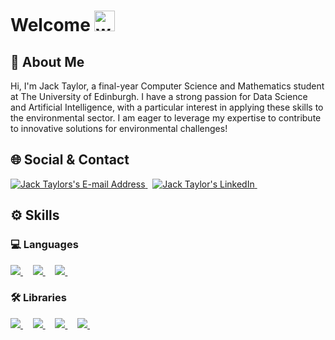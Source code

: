 # Welcome <img src="https://raw.githubusercontent.com/arasgungore/arasgungore/main/gifs/waving_hand.gif" alt="welcome" width="33" height="33" />

## 👤 About Me

Hi, I'm Jack Taylor, a final-year Computer Science and Mathematics student at The University of Edinburgh. I have a strong passion for Data Science and Artificial Intelligence, with a particular interest in applying these skills to the environmental sector. I am eager to leverage my expertise to contribute to innovative solutions for environmental challenges!

## 🌐 Social & Contact

<div align="left">
  <a href="mailto:jackcamerontaylor@gmail.com" target="_blank" rel="noreferrer"> <img alt="Jack Taylors's E-mail Address" src="https://img.shields.io/badge/E&#8209;mail-D14836?style=for-the-badge&logo=gmail&logoColor=white" /> </a>
  &nbsp;
  <a href="https://linkedin.com/in/https://linkedin.com/in/jack-taylor-b765181b4" target="_blank" rel="noreferrer"> <img alt="Jack Taylor's LinkedIn" src="https://img.shields.io/badge/LinkedIn-0077B5?style=for-the-badge&logo=linkedin&logoColor=white" /> </a>
  &nbsp;
</div>

## ⚙ Skills

### 💻 Languages

<div align="left">
  
  <a href="https://www.python.org" target="_blank" rel="noreferrer"> <img src="https://img.shields.io/badge/python-3670A0?style=for-the-badge&logo=python&logoColor=ffdd54" /> </a>
  &nbsp; &nbsp;
  <a href="https://julialang.org/" target="_blank" rel="noreferrer"> <img src="https://img.shields.io/badge/-Julia-9558B2?style=for-the-badge&logo=julia&logoColor=white" /> </a>
  &nbsp; &nbsp;
  <a href="https://www.r-project.org/" target="_blank" rel="noreferrer"> <img src="https://img.shields.io/badge/r-%23276DC3.svg?style=for-the-badge&logo=r&logoColor=white"/> </a>
  &nbsp; &nbsp;
</div>

### 🛠 Libraries

<div align="left">
  <a href="https://opencv.org/" target="_blank" rel="noreferrer"> <img src="https://img.shields.io/badge/opencv-%23white.svg?style=for-the-badge&logo=opencv&logoColor=white" /> </a>
  &nbsp; &nbsp;
  <a href="https://www.tensorflow.org/" target="_blank" rel="noreferrer"> <img src="https://img.shields.io/badge/TensorFlow-%23FF6F00.svg?style=for-the-badge&logo=TensorFlow&logoColor=white" /> </a>
  &nbsp; &nbsp;
  <a href="https://mlflow.org/" target="_blank" rel="noreferrer"> <img src="https://img.shields.io/badge/mlflow-%23d9ead3.svg?style=for-the-badge&logo=numpy&logoColor=blue" /> </a>
  &nbsp; &nbsp;
  <a href="https://pytorch.org/" target="_blank" rel="noreferrer"> <img src="https://img.shields.io/badge/PyTorch-%23EE4C2C.svg?style=for-the-badge&logo=PyTorch&logoColor=white" /> </a>
  &nbsp; &nbsp;
</div>
